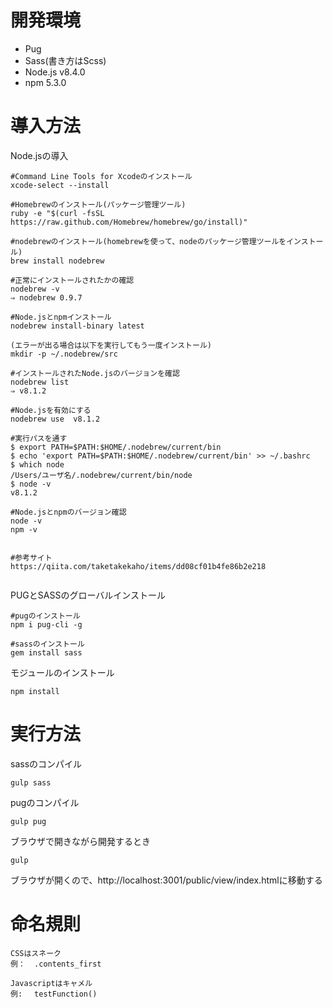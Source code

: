 # 開発環境
- Pug
- Sass(書き方はScss)
- Node.js v8.4.0
- npm 5.3.0


# 導入方法

Node.jsの導入

```
#Command Line Tools for Xcodeのインストール
xcode-select --install

#Homebrewのインストール(パッケージ管理ツール)
ruby -e "$(curl -fsSL https://raw.github.com/Homebrew/homebrew/go/install)"

#nodebrewのインストール(homebrewを使って、nodeのパッケージ管理ツールをインストール)
brew install nodebrew

#正常にインストールされたかの確認
nodebrew -v
⇒ nodebrew 0.9.7

#Node.jsとnpmインストール
nodebrew install-binary latest

(エラーが出る場合は以下を実行してもう一度インストール)
mkdir -p ~/.nodebrew/src

#インストールされたNode.jsのバージョンを確認
nodebrew list
⇒ v8.1.2

#Node.jsを有効にする
nodebrew use  v8.1.2

#実行パスを通す
$ export PATH=$PATH:$HOME/.nodebrew/current/bin
$ echo 'export PATH=$PATH:$HOME/.nodebrew/current/bin' >> ~/.bashrc
$ which node
/Users/ユーザ名/.nodebrew/current/bin/node
$ node -v
v8.1.2

#Node.jsとnpmのバージョン確認
node -v
npm -v


#参考サイト
https://qiita.com/taketakekaho/items/dd08cf01b4fe86b2e218


```

PUGとSASSのグローバルインストール

```
#pugのインストール
npm i pug-cli -g

#sassのインストール
gem install sass

```


モジュールのインストール

```
npm install

```


# 実行方法

sassのコンパイル

```
gulp sass

```

pugのコンパイル

```
gulp pug

```

ブラウザで開きながら開発するとき

```
gulp

```

ブラウザが開くので、http://localhost:3001/public/view/index.htmlに移動する



# 命名規則

```
CSSはスネーク
例：  .contents_first

Javascriptはキャメル
例:　 testFunction()

```
